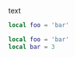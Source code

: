 text

<!-- comment -->

```lua
local foo = 'bar'
```


<!-- comment -->

```lua
local foo = 'bar'
local bar = 3
```
